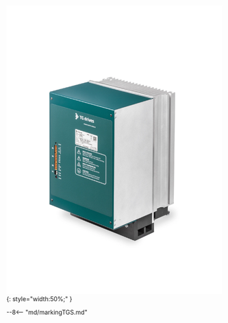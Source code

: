 ![TGS-560-50/100 pic](../../../../source/img/photo_TGS-560-50_100.webp){: style="width:50%;" }

--8<-- "md/markingTGS.md"
